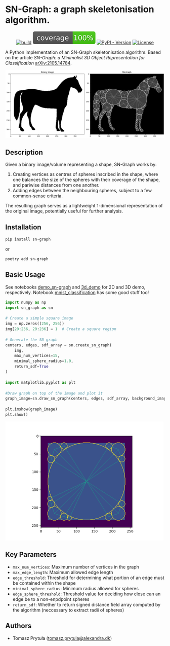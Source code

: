 # SN-Graph: a graph skeletonisation algorithm.



<div align="center">

[![build](https://github.com/alexandrainst/sn-graph/actions/workflows/build-and-test.yml/badge.svg)](https://github.com/alexandrainst/sn-graph/actions/workflows/build-and-test.yml)
[![Coverage Report](assets/coverage.svg)](https://github.com/alexandrainst/sn-graph/tree/main/tests)
[![PyPI - Version](https://img.shields.io/pypi/v/sn-graph)](https://pypi.org/project/sn-graph/)
[![License](https://img.shields.io/github/license/alexandrainst/sn-graph)](https://github.com/alexandrainst/sn-graph/blob/main/LICENSE)

</div>




A Python implementation of an SN-Graph skeletonisation algorithm. Based on the article *SN-Graph: a Minimalist 3D Object Representation for Classification* [arXiv:2105.14784](https://arxiv.org/abs/2105.14784).


![Example of a binary image and the skeletal graph](https://raw.githubusercontent.com/alexandrainst/sn-graph/main/assets/horse_graph.png "SN-graph generated out of an scikit-image's horse image.")

## Description

Given a binary image/volume representing a shape, SN-Graph works by:

1. Creating vertices as centres of spheres inscribed in the shape, where one balances the size of the spheres with their coverage of the shape, and pariwise distances from one another.
3. Adding edges between the neighbouring spheres, subject to a few common-sense criteria.

The resulting graph serves as a lightweight 1-dimensional representation of the original image, potentially useful for further analysis.

## Installation

```bash
pip install sn-graph
```
or

```bash
poetry add sn-graph
```

## Basic Usage

See notebooks [demo_sn-graph](https://github.com/alexandrainst/sn-graph/blob/main/notebooks/demo_sn-graph.ipynb) and [3d_demo](https://github.com/alexandrainst/sn-graph/blob/main/notebooks/3D_demo.ipynb) for 2D and 3D demo, respectively. Notebook [mnist_classification](https://github.com/alexandrainst/sn-graph/blob/main/notebooks/mnist_classification.ipynb) has some good stuff too!

```python
import numpy as np
import sn_graph as sn

# Create a simple square image
img = np.zeros((256, 256))
img[20:236, 20:236] = 1  # Create a square region

# Generate the SN graph
centers, edges, sdf_array = sn.create_sn_graph(
    img,
    max_num_vertices=15,
    minimal_sphere_radius=1.0,
    return_sdf=True
)

import matplotlib.pyplot as plt

#Draw graph on top of the image and plot it
graph_image=sn.draw_sn_graph(centers, edges, sdf_array, background_image=img)

plt.imshow(graph_image)
plt.show()
```
<img src="https://raw.githubusercontent.com/alexandrainst/sn-graph/main/assets/square_readme.png" alt="SN-Graph drawn on top of the square" width="500">

## Key Parameters

- `max_num_vertices`: Maximum number of vertices in the graph
- `max_edge_length`: Maximum allowed edge length
- `edge_threshold`: Threshold for determining what portion of an edge must be contained within the shape
- `minimal_sphere_radius`: Minimum radius allowed for spheres
- `edge_sphere_threshold`: Threshold value for deciding how close can an edge be to a non-enpdpoint spheres
- `return_sdf`: Whether to return signed distance field array computed by the algorithm (neccessary to extract radii of spheres)

## Authors
- Tomasz Prytuła (<tomasz.prytula@alexandra.dk>)
